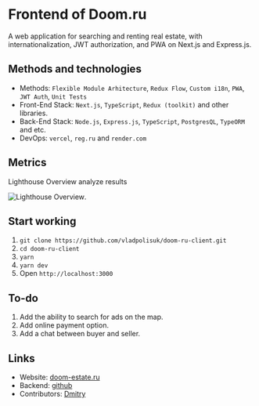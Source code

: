 # Frontend of Doom.ru

A web application for searching and renting real estate, with internationalization, JWT authorization, and PWA on Next.js and Express.js.

## Methods and technologies

* Methods: `Flexible Module Arhitecture`,  `Redux Flow`, `Custom i18n`, `PWA`, `JWT Auth`, `Unit Tests`
* Front-End Stack: `Next.js`, `TypeScript`, `Redux (toolkit)` and other libraries.
* Back-End Stack: `Node.js`, `Express.js`, `TypeScript`, `PostgresQL`, `TypeORM` and etc.
* DevOps: `vercel`, `reg.ru` and `render.com`

## Metrics

Lighthouse Overview analyze results

![Lighthouse Overview](https://i.ibb.co/0DzD56C/Screenshot-2023-04-30-154509.png).

## Start working

1. `git clone https://github.com/vladpolisuk/doom-ru-client.git`
2. `cd doom-ru-client`
3. `yarn`
4. `yarn dev`
5. Open `http://localhost:3000`

## To-do

1. Add the ability to search for ads on the map.
2. Add online payment option.
3. Add a chat between buyer and seller.

## Links

* Website: [doom-estate.ru](https://dooom-estate.ru/)
* Backend: [github](https://github.com/K0lxoznik/Backend)
* Contributors: [Dmitry](https://github.com/K0lxoznik)
